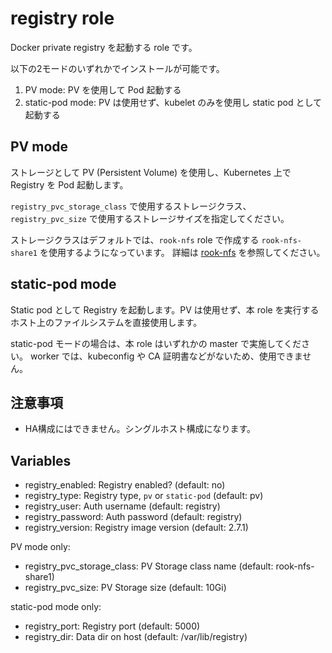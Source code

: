 # registry role

Docker private registry を起動する role です。

以下の2モードのいずれかでインストールが可能です。

1. PV mode: PV を使用して Pod 起動する
2. static-pod mode: PV は使用せず、kubelet のみを使用し static pod として起動する

## PV mode

ストレージとして PV (Persistent Volume) を使用し、Kubernetes 上で Registry を Pod 起動します。

`registry_pvc_storage_class` で使用するストレージクラス、`registry_pvc_size` で使用するストレージサイズを指定してください。

ストレージクラスはデフォルトでは、`rook-nfs` role で作成する `rook-nfs-share1` を使用するようになっています。
詳細は [rook-nfs](../rook-nfs/README.md) を参照してください。

## static-pod mode

Static pod として Registry を起動します。PV は使用せず、本 role を実行するホスト上のファイルシステムを直接使用します。

static-pod モードの場合は、本 role はいずれかの master で実施してください。
worker では、kubeconfig や CA 証明書などがないため、使用できません。

## 注意事項

* HA構成にはできません。シングルホスト構成になります。 

## Variables

* registry_enabled: Registry enabled? (default: no)
* registry_type: Registry type, `pv` or `static-pod` (default: pv)
* registry_user: Auth username (default: registry)
* registry_password: Auth password (default: registry)
* registry_version: Registry image version (default: 2.7.1)

PV mode only:

* registry_pvc_storage_class: PV Storage class name (default: rook-nfs-share1)
* registry_pvc_size: PV Storage size (default: 10Gi)

static-pod mode only:

* registry_port: Registry port (default: 5000)
* registry_dir: Data dir on host (default: /var/lib/registry)
